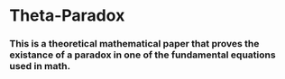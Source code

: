 # Theta-Paradox

### This is a theoretical mathematical paper that proves the existance of a paradox in one of the fundamental equations used in math.

